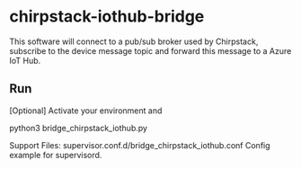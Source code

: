 # chirpstack-iothub-bridge
This software will connect to a pub/sub broker used by Chirpstack, subscribe to the device message topic and forward this message to a Azure IoT Hub.
## Run
[Optional] Activate your environment and

python3 bridge_chirpstack_iothub.py

Support Files:
supervisor.conf.d/bridge_chirpstack_iothub.conf Config example for supervisord.
